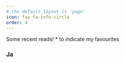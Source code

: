 ```yaml
---
# the default layout is 'page'
icon: fas fa-info-circle
order: 4
---
```


Some recent reads! * to indicate my favourites

### Ja
